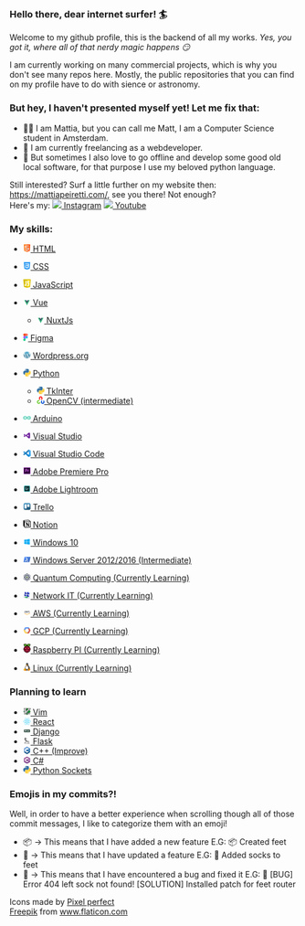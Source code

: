 ### Hello there, dear internet surfer! 🏄‍
Welcome to my github profile, this is the backend of all my works.
_Yes, you got it, where all of that nerdy magic happens 😏_

I am currently working on many commercial projects, which is why you don't see many repos here.
Mostly, the public repositories that you can find on my profile have to do with sience or astronomy.

### But hey, I haven't presented myself yet! Let me fix that:

- 👨‍⚕️ I am Mattia, but you can call me Matt, I am a Computer Science student in Amsterdam.
- 🤑 I am currently freelancing as a webdeveloper. 
- 🐍 But sometimes I also love to go offline and develop some good old local software, for that purpose I use my beloved python language.

Still interested? Surf a little further on my website then: https://mattiapeiretti.com/, see you there!
Not enough?<br>Here's my: <a href="https://www.instagram.com/mattia.dev/" target="_blank"><img src="https://www.flaticon.com/svg/static/icons/svg/2111/2111463.svg" width="13px"> Instagram</a>  <a href="https://www.youtube.com/channel/UCdztpA05sJ4dZfg4zgEnPLA" target="_blank"><img src="https://www.flaticon.com/svg/static/icons/svg/2111/2111748.svg" width="13px"> Youtube</a>

### My skills:

- <a href="https://en.wikipedia.org/wiki/HTML#:~:text=Hypertext%20Markup%20Language%20(HTML)%20is,scripting%20languages%20such%20as%20JavaScript." target="_blank"><img src="html.svg" width="13px"> HTML</a>
- <a href="https://en.wikipedia.org/wiki/CSS" target="_blank"><img src="css-3.svg" width="13px"> CSS</a>
- <a href="https://en.wikipedia.org/wiki/JavaScript" target="_blank"><img src="javascript.png" width="13px"> JavaScript</a>
- <a href="https://vuejs.org/" target="_blank"><img src="vue.png" width="13px"> Vue</a>
  - <a href="https://nuxtjs.org/" target="_blank"><img src="vue.png" width="13px"> NuxtJs</a>
- <a href="https://www.figma.com/" target="_blank"><img src="figma-1.svg" height="13px"> Figma</a>
- <a href="https://wordpress.org/" target="_blank"><img src="wordpress.png" width="13px"> Wordpress.org</a>
- <a href="https://www.python.org/" target="_blank"><img src="python.png" width="13px"> Python</a>
  - <a href="https://docs.python.org/3/library/tkinter.html" target="_blank"><img src="python.png" width="13px"> TkInter</a>
  - <a href="https://opencv.org/" target="_blank"><img src="opencv.png" width="13px"> OpenCV (intermediate)</a>
- <a href="https://www.arduino.cc/" target="_blank"><img src="arduino.png" width="13px"> Arduino</a>
- <a href="https://visualstudio.microsoft.com/" target="_blank"><img src="visualStudio.png" width="13px"> Visual Studio</a>
- <a href="https://code.visualstudio.com/" target="_blank"><img src="vscode.png" width="13px"> Visual Studio Code</a>
- <a href="https://www.adobe.com/products/premiere.html" target="_blank"><img src="adobePremierePro.png" width="13px"> Adobe Premiere Pro</a>
- <a href="https://www.adobe.com/products/photoshop-lightroom.html" target="_blank"><img src="adobeLightroom.png" width="13px"> Adobe Lightroom</a>
- <a href="https://trello.com/" target="_blank"><img src="trello.png" width="13px"> Trello</a>
- <a href="https://notion.so/" target="_blank"><img src="notion-2.svg" width="13px"> Notion</a>
- <a href="https://www.microsoft.com/en-gb/windows/" target="_blank"><img src="windows10.png" width="13px"> Windows 10</a>
- <a href="https://en.wikipedia.org/wiki/Windows_Server" target="_blank"><img src="windowsServer.png" width="13px"> Windows Server 2012/2016 (Intermediate)</a>

- <a href="" target="_blank"><img src="quantumComputing.png" width="13px"> Quantum Computing (Currently Learning)</a>
- <a href=""><img src="NetworkIT.png" width="13px"> Network IT (Currently Learning)</a>
- <a href="https://aws.amazon.com/" target="_blank"><img src="aws.png" width="13px"> AWS (Currently Learning)</a>
- <a href="https://cloud.google.com/" target="_blank"><img src="gcp.png" width="13px"> GCP (Currently Learning)</a>
- <a href="https://www.raspberrypi.org/" target="_blank"><img src="raspberrypi.png" width="13px"> Raspberry PI (Currently Learning)</a>
- <a href="https://www.linux.org/" target="_blank"><img src="linux.png" width="13px"> Linux (Currently Learning)</a>



### Planning to learn

- <a href="https://www.vim.org/" target="_blank"><img src="vim.png" width="13px"> Vim</a>
- <a href="https://reactjs.org/" target="_blank"><img src="react.png" width="13px"> React</a>
- <a href="https://www.djangoproject.com/" target="_blank"><img src="django.png" width="13px"> Django</a>
- <a href="https://flask.palletsprojects.com/" target="_blank"><img src="flask.png" width="13px"> Flask</a>
- <a href="https://en.wikipedia.org/wiki/C%2B%2B" target="_blank"><img src="cpp.png" width="13px"> C++ (Improve)</a>
- <a href="https://docs.microsoft.com/en-us/dotnet/csharp/" target="_blank"><img src="csharp.png" width="13px"> C#</a>
- <a href="https://docs.python.org/3/library/socket.html" target="_blank"><img src="python.png" width="13px"> Python Sockets</a>

### Emojis in my commits?!
Well, in order to have a better experience when scrolling though all of those commit messages, I like to categorize them with an emoji!
<ul>
  <li>📦 -> This means that I have added a new feature E.G: 📦 Created feet</li>
  <li>💼 -> This means that I have updated a feature E.G: 💼 Added socks to feet</li>
  <li>🐜 -> This means that I have encountered a bug and fixed it E.G: 🐜 [BUG] Error 404 left sock not found! [SOLUTION] Installed patch for feet router</li>
</ul>

<div>Icons made by <a href="https://icon54.com/" title="Pixel perfect">Pixel perfect</a><br><a href="https://www.flaticon.com/authors/freepik" title="Freepik">Freepik</a> from <a href="https://www.flaticon.com/" title="Flaticon">www.flaticon.com</a></div>
<!--
**MattiaPeiretti/MattiaPeiretti** is a ✨ _special_ ✨ repository because its `README.md` (this file) appears on your GitHub profile.

Here are some ideas to get you started:

- 🔭 I’m currently working on ...
- 🌱 I’m currently learning ...
- 👯 I’m looking to collaborate on ...
- 🤔 I’m looking for help with ...
- 💬 Ask me about ...
- 📫 How to reach me: ...
- 😄 Pronouns: ...
- ⚡ Fun fact: ...
-->
